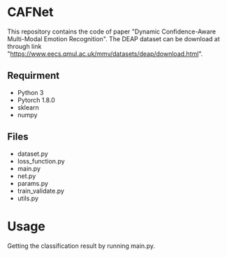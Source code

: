 # CAFNet

This repository contains the code of paper "Dynamic Confidence-Aware Multi-Modal Emotion Recognition". The DEAP dataset can be download at through link "https://www.eecs.qmul.ac.uk/mmv/datasets/deap/download.html".

## Requirment
* Python 3
* Pytorch 1.8.0
* sklearn
* numpy

## Files
* dataset.py
* loss_function.py
* main.py
* net.py
* params.py
* train_validate.py
* utils.py

# Usage

Getting the classification result by running main.py. 
